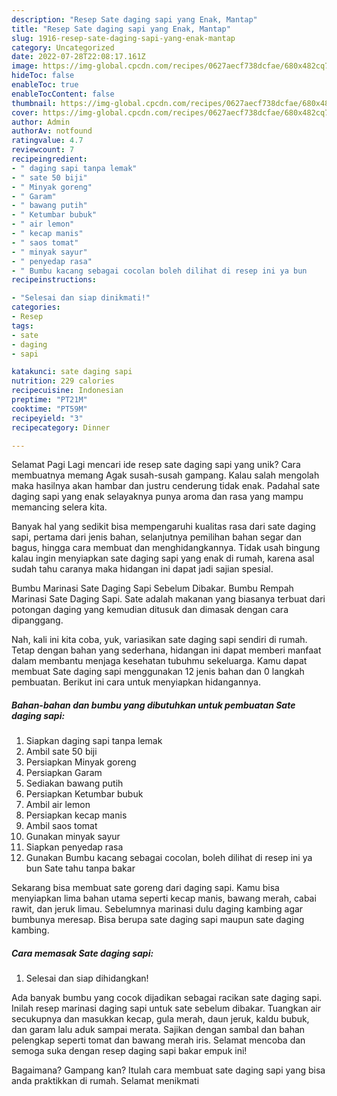 ```yaml
---
description: "Resep Sate daging sapi yang Enak, Mantap"
title: "Resep Sate daging sapi yang Enak, Mantap"
slug: 1916-resep-sate-daging-sapi-yang-enak-mantap
category: Uncategorized
date: 2022-07-28T22:08:17.161Z
image: https://img-global.cpcdn.com/recipes/0627aecf738dcfae/680x482cq70/sate-daging-sapi-foto-resep-utama.jpg
hideToc: false
enableToc: true
enableTocContent: false
thumbnail: https://img-global.cpcdn.com/recipes/0627aecf738dcfae/680x482cq70/sate-daging-sapi-foto-resep-utama.jpg
cover: https://img-global.cpcdn.com/recipes/0627aecf738dcfae/680x482cq70/sate-daging-sapi-foto-resep-utama.jpg
author: Admin
authorAv: notfound
ratingvalue: 4.7
reviewcount: 7
recipeingredient:
- " daging sapi tanpa lemak"
- " sate 50 biji"
- " Minyak goreng"
- " Garam"
- " bawang putih"
- " Ketumbar bubuk"
- " air lemon"
- " kecap manis"
- " saos tomat"
- " minyak sayur"
- " penyedap rasa"
- " Bumbu kacang sebagai cocolan boleh dilihat di resep ini ya bun                      Sate tahu tanpa bakar"
recipeinstructions:

- "Selesai dan siap dinikmati!"
categories:
- Resep
tags:
- sate
- daging
- sapi

katakunci: sate daging sapi 
nutrition: 229 calories
recipecuisine: Indonesian
preptime: "PT21M"
cooktime: "PT59M"
recipeyield: "3"
recipecategory: Dinner

---
```



Selamat Pagi Lagi mencari ide resep sate daging sapi yang unik? Cara membuatnya memang Agak susah-susah gampang. Kalau salah mengolah maka hasilnya akan hambar dan justru cenderung tidak enak. Padahal sate daging sapi yang enak selayaknya punya aroma dan rasa yang mampu memancing selera kita.


Banyak hal yang sedikit bisa mempengaruhi kualitas rasa dari sate daging sapi, pertama dari jenis bahan, selanjutnya pemilihan bahan segar dan bagus, hingga cara membuat dan menghidangkannya. Tidak usah bingung kalau ingin menyiapkan sate daging sapi yang enak di rumah, karena asal sudah tahu caranya maka hidangan ini dapat jadi sajian spesial.

Bumbu Marinasi Sate Daging Sapi Sebelum Dibakar. Bumbu Rempah Marinasi Sate Daging Sapi. Sate adalah makanan yang biasanya terbuat dari potongan daging yang kemudian ditusuk dan dimasak dengan cara dipanggang.


Nah, kali ini kita coba, yuk, variasikan sate daging sapi sendiri di rumah. Tetap dengan bahan yang sederhana, hidangan ini dapat memberi manfaat dalam membantu menjaga kesehatan tubuhmu sekeluarga. Kamu dapat membuat Sate daging sapi menggunakan 12 jenis bahan dan 0 langkah pembuatan. Berikut ini cara untuk menyiapkan hidangannya.

<!--inarticleads1-->

##### Bahan-bahan dan bumbu yang dibutuhkan untuk pembuatan Sate daging sapi:

1. Siapkan  daging sapi tanpa lemak
1. Ambil  sate 50 biji
1. Persiapkan  Minyak goreng
1. Persiapkan  Garam
1. Sediakan  bawang putih
1. Persiapkan  Ketumbar bubuk
1. Ambil  air lemon
1. Persiapkan  kecap manis
1. Ambil  saos tomat
1. Gunakan  minyak sayur
1. Siapkan  penyedap rasa
1. Gunakan  Bumbu kacang sebagai cocolan, boleh dilihat di resep ini ya bun                      Sate tahu tanpa bakar


Sekarang bisa membuat sate goreng dari daging sapi. Kamu bisa menyiapkan lima bahan utama seperti kecap manis, bawang merah, cabai rawit, dan jeruk limau. Sebelumnya marinasi dulu daging kambing agar bumbunya meresap. Bisa berupa sate daging sapi maupun sate daging kambing. 

<!--inarticleads2-->

##### Cara memasak Sate daging sapi:


1. Selesai dan siap dihidangkan!

Ada banyak bumbu yang cocok dijadikan sebagai racikan sate daging sapi. Inilah resep marinasi daging sapi untuk sate sebelum dibakar. Tuangkan air secukupnya dan masukkan kecap, gula merah, daun jeruk, kaldu bubuk, dan garam lalu aduk sampai merata. Sajikan dengan sambal dan bahan pelengkap seperti tomat dan bawang merah iris. Selamat mencoba dan semoga suka dengan resep daging sapi bakar empuk ini! 

Bagaimana? Gampang kan? Itulah cara membuat sate daging sapi yang bisa anda praktikkan di rumah. Selamat menikmati
